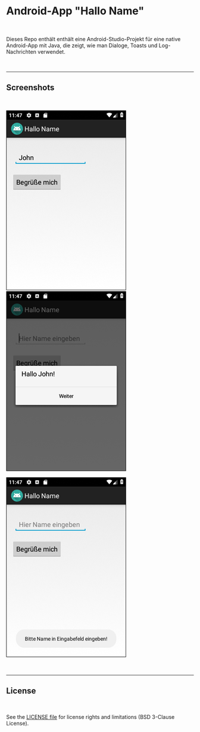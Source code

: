 # Android-App "Hallo Name" #

<br>

Dieses Repo enthält enthält eine Android-Studio-Projekt für eine native Android-App mit Java, 
die zeigt, wie man Dialoge, Toasts und Log-Nachrichten verwendet.

<br>

----

## Screenshots ##

<br>

![Screenshot 1](screenshot_1.png) &nbsp; ![Screenshot 2](screenshot_2.png)

![Screenshot 3](screenshot_3.png)

<br>

----

## License ##

<br>

See the [LICENSE file](LICENSE.md) for license rights and limitations (BSD 3-Clause License).

<br>
